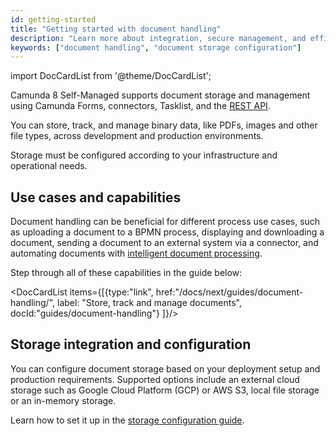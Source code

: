 ```yaml
---
id: getting-started
title: "Getting started with document handling"
description: "Learn more about integration, secure management, and efficient storage and retrieval of documents across development and production environments in Self-Managed."
keywords: ["document handling", "document storage configuration"]
---
```


import DocCardList from '@theme/DocCardList';

Camunda 8 Self-Managed supports document storage and management using Camunda Forms, connectors, Tasklist, and the [REST API](/apis-tools/camunda-api-rest/specifications/create-document.api.mdx).

You can store, track, and manage binary data, like PDFs, images and other file types, across development and production environments.

Storage must be configured according to your infrastructure and operational needs.

## Use cases and capabilities

Document handling can be beneficial for different process use cases, such as uploading a document to a BPMN process, displaying and downloading a document, sending a document to an external system via a connector, and automating documents with [intelligent document processing](/components/modeler/web-modeler/idp/idp-example.md).

Step through all of these capabilities in the guide below:

<DocCardList items={[{type:"link", href:"/docs/next/guides/document-handling/", label: "Store, track and manage documents", docId:"guides/document-handling"}
]}/>

## Storage integration and configuration

You can configure document storage based on your deployment setup and production requirements.
Supported options include an external cloud storage such as Google Cloud Platform (GCP) or AWS S3, local file storage or an in-memory storage.

Learn how to set it up in the [storage configuration guide](configuration.md).
